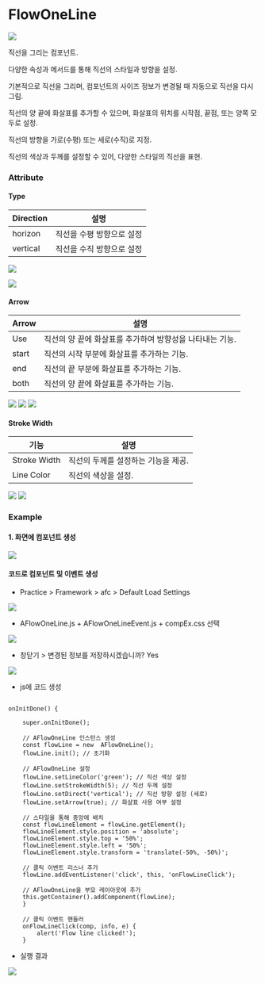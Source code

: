 # FlowOneLine

![](../../.gitbook/assets/스크린샷_2025-01-24_132216.png)

직선을 그리는 컴포넌트.

다양한 속성과 메서드를 통해 직선의 스타일과 방향을 설정.

기본적으로 직선을 그리며, 컴포넌트의 사이즈 정보가 변경될 때 자동으로 직선을 다시 그림.

직선의 양 끝에 화살표를 추가할 수 있으며, 화살표의 위치를 시작점, 끝점, 또는 양쪽 모두로 설정.

직선의 방향을 가로(수평) 또는 세로(수직)로 지정.

직선의 색상과 두께를 설정할 수 있어, 다양한 스타일의 직선을 표현.

### Attribute

#### Type

| Direction | 설명             |
| --------- | -------------- |
| horizon   | 직선을 수평 방향으로 설정 |
| vertical  | 직선을 수직 방향으로 설정 |

![](../../.gitbook/assets/스크린샷_2025-01-24_133326.png)

![](../../.gitbook/assets/스크린샷_2025-01-24_133407.png)

#### Arrow

| Arrow | 설명                               |
| ----- | -------------------------------- |
| Use   | 직선의 양 끝에 화살표를 추가하여 방향성을 나타내는 기능. |
| start | 직선의 시작 부분에 화살표를 추가하는 기능.         |
| end   | 직선의 끝 부분에 화살표를 추가하는 기능.          |
| both  | 직선의 양 끝에 화살표를 추가하는 기능.           |

![](../../.gitbook/assets/스크린샷_2025-01-24_134046.png) ![](../../.gitbook/assets/스크린샷_2025-01-24_134055.png) ![](../../.gitbook/assets/스크린샷_2025-01-24_134105.png)

#### Stroke Width

| 기능           | 설명                   |
| ------------ | -------------------- |
| Stroke Width | 직선의 두께를 설정하는 기능을 제공. |
| Line Color   | 직선의 색상을 설정.          |

![](../../.gitbook/assets/스크린샷_2025-01-24_134635.png) ![](../../.gitbook/assets/스크린샷_2025-01-24_134719.png)

### Example

#### 1. 화면에 컴포넌트 생성

![](../../.gitbook/assets/스크린샷_2025-01-24_164833.png)

#### 코드로 컴포넌트 및 이벤트 생성

* Practice > Framework > afc > Default Load Settings

![](../../.gitbook/assets/스크린샷_2025-02-18_150347.png)

* AFlowOneLine.js + AFlowOneLineEvent.js + compEx.css 선택

![](../../.gitbook/assets/스크린샷_2025-02-18_150424.png)

* 창닫기 > 변경된 정보를 저장하시겠습니까? Yes

![](../../.gitbook/assets/스크린샷_2025-02-18_150533.png)

* js에 코드 생성

```
    
onInitDone() {

	super.onInitDone();

	// AFlowOneLine 인스턴스 생성
	const flowLine = new  AFlowOneLine();
	flowLine.init(); // 초기화

	// AFlowOneLine 설정
	flowLine.setLineColor('green'); // 직선 색상 설정
	flowLine.setStrokeWidth(5); // 직선 두께 설정
	flowLine.setDirect('vertical'); // 직선 방향 설정 (세로)
	flowLine.setArrow(true); // 화살표 사용 여부 설정

	// 스타일을 통해 중앙에 배치
	const flowLineElement = flowLine.getElement();
	flowLineElement.style.position = 'absolute';
	flowLineElement.style.top = '50%';
	flowLineElement.style.left = '50%';
	flowLineElement.style.transform = 'translate(-50%, -50%)';

	// 클릭 이벤트 리스너 추가
	flowLine.addEventListener('click', this, 'onFlowLineClick');

	// AFlowOneLine을 부모 레이아웃에 추가
	this.getContainer().addComponent(flowLine);
	}

	// 클릭 이벤트 핸들러
	onFlowLineClick(comp, info, e) {
		alert('Flow line clicked!');
	}

```

* 실행 결과

![](../../.gitbook/assets/스크린샷_2025-02-18_150247.png)
